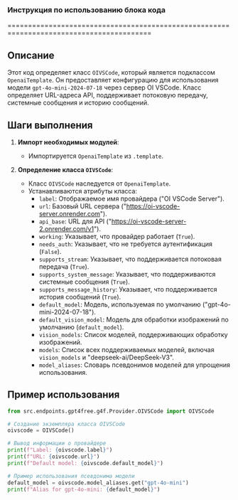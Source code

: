 ### **Инструкция по использованию блока кода**

=========================================================================================

Описание
-------------------------
Этот код определяет класс `OIVSCode`, который является подклассом `OpenaiTemplate`. Он предоставляет конфигурацию для использования модели `gpt-4o-mini-2024-07-18` через сервер OI VSCode. Класс определяет URL-адреса API, поддерживает потоковую передачу, системные сообщения и историю сообщений.

Шаги выполнения
-------------------------
1. **Импорт необходимых модулей**:
   - Импортируется `OpenaiTemplate` из `.template`.

2. **Определение класса `OIVSCode`**:
   - Класс `OIVSCode` наследуется от `OpenaiTemplate`.
   - Устанавливаются атрибуты класса:
     - `label`: Отображаемое имя провайдера ("OI VSCode Server").
     - `url`: Базовый URL сервера ("https://oi-vscode-server.onrender.com").
     - `api_base`: URL для API ("https://oi-vscode-server-2.onrender.com/v1").
     - `working`: Указывает, что провайдер работает (`True`).
     - `needs_auth`: Указывает, что не требуется аутентификация (`False`).
     - `supports_stream`: Указывает, что поддерживается потоковая передача (`True`).
     - `supports_system_message`: Указывает, что поддерживаются системные сообщения (`True`).
     - `supports_message_history`: Указывает, что поддерживается история сообщений (`True`).
     - `default_model`: Модель, используемая по умолчанию ("gpt-4o-mini-2024-07-18").
     - `default_vision_model`: Модель для обработки изображений по умолчанию (`default_model`).
     - `vision_models`: Список моделей, поддерживающих обработку изображений.
     - `models`: Список всех поддерживаемых моделей, включая `vision_models` и "deepseek-ai/DeepSeek-V3".
     - `model_aliases`: Словарь псевдонимов моделей для упрощения использования.

Пример использования
-------------------------

```python
from src.endpoints.gpt4free.g4f.Provider.OIVSCode import OIVSCode

# Создание экземпляра класса OIVSCode
oivscode = OIVSCode()

# Вывод информации о провайдере
print(f"Label: {oivscode.label}")
print(f"URL: {oivscode.url}")
print(f"Default model: {oivscode.default_model}")

# Пример использования псевдонима модели
default_model = oivscode.model_aliases.get("gpt-4o-mini")
print(f"Alias for gpt-4o-mini: {default_model}")